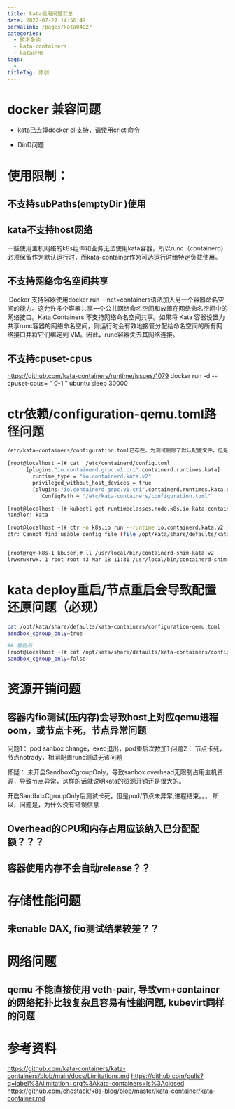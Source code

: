 ```yaml
---
title: kata使用问题汇总
date: 2022-07-27 14:56:49
permalink: /pages/kata0402/
categories:
  - 技术杂谈
  - kata-containers
  - kata应用
tags:
  - 
titleTag: 原创
---
```


# docker 兼容问题

- kata已去掉docker cli支持，请使用crictl命令

- DinD问题


# 使用限制：

## 不支持subPaths(emptyDir )使用

## kata不支持host网络

​		一些使用主机网络的k8s组件和业务无法使用kata容器，所以runc（containerd）必须保留作为默认运行时，而kata-container作为可选运行时给特定负载使用。

## 不支持网络命名空间共享

​		Docker 支持容器使用docker run --net=containers语法加入另一个容器命名空间的能力。这允许多个容器共享一个公共网络命名空间和放置在网络命名空间中的网络接口。Kata Containers 不支持网络命名空间共享。如果将 Kata 容器设置为共享runc容器的网络命名空间，则运行时会有效地接管分配给命名空间的所有网络接口并将它们绑定到 VM。因此，runc容器失去其网络连接。


## 不支持cpuset-cpus
https://github.com/kata-containers/runtime/issues/1079
docker run -d --cpuset-cpus= “ 0-1 ”   ubuntu sleep 30000




# ctr依赖/configuration-qemu.toml路径问题
```bash
/etc/kata-containers/configuration.toml已存在，为测试删除了默认配置文件，但是containerd配置保留

[root@localhost ~]# cat  /etc/containerd/config.toml 
      [plugins."io.containerd.grpc.v1.cri".containerd.runtimes.kata]
        runtime_type = "io.containerd.kata.v2"
        privileged_without_host_devices = true
        [plugins."io.containerd.grpc.v1.cri".containerd.runtimes.kata.options]
           ConfigPath = "/etc/kata-containers/configuration.toml"

[root@localhost ~]# kubectl get runtimeclasses.node.k8s.io kata-containers -o yaml | grep handler
handler: kata

[root@localhost ~]# ctr -n k8s.io run --runtime io.containerd.kata.v2 -t --rm docker.io/library/busybox:latest hfftest dmesg 
ctr: Cannot find usable config file (file /opt/kata/share/defaults/kata-containers/configuration-qemu.toml does not exist): not found


[root@rqy-k8s-1 kbuser]# ll /usr/local/bin/containerd-shim-kata-v2
lrwxrwxrwx. 1 root root 43 Mar 18 11:31 /usr/local/bin/containerd-shim-kata-v2 -> /usr/local/bin/containerd-shim-kata-qemu-v2
```

# kata deploy重启/节点重启会导致配置还原问题（必现）
```bash
cat /opt/kata/share/defaults/kata-containers/configuration-qemu.toml  | grep sandbox_cgroup_only
sandbox_cgroup_only=true

## 重启后
[root@localhost ~]# cat /opt/kata/share/defaults/kata-containers/configuration-qemu.toml  | grep sandbox_cgroup_only
sandbox_cgroup_only=false

```
# 资源开销问题
## 容器内fio测试(压内存)会导致host上对应qemu进程oom，或节点卡死，节点异常问题
问题1： pod sanbox change，exec退出，pod重启次数加1
问题2： 节点卡死，节点notrady，相同配置runc测试无该问题

怀疑： 未开启SandboxCgroupOnly，导致sanbox overhead无限制占用主机资源，导致节点异常，这样的话就说明kata的资源开销还是很大的。

开启SandboxCgroupOnly后测试卡死，但是pod/节点未异常,进程结束。。。
所以，问题是，为什么没有错误信息

## Overhead的CPU和内存占用应该纳入已分配配额？？？

## 容器使用内存不会自动release？？

# 存储性能问题
## 未enable DAX, fio测试结果较差？？

# 网络问题
## qemu 不能直接使用 veth-pair, 导致vm+container的网络拓扑比较复杂且容易有性能问题, kubevirt同样的问题


# 参考资料
https://github.com/kata-containers/kata-containers/blob/main/docs/Limitations.md
https://github.com/pulls?q=label%3Alimitation+org%3Akata-containers+is%3Aclosed
https://github.com/chestack/k8s-blog/blob/master/kata-container/kata-container.md

